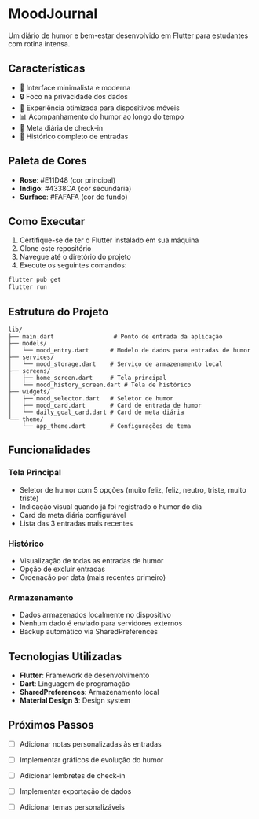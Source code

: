 # MoodJournal

Um diário de humor e bem-estar desenvolvido em Flutter para estudantes com rotina intensa.

## Características

- 🎨 Interface minimalista e moderna
- 🔒 Foco na privacidade dos dados
- 📱 Experiência otimizada para dispositivos móveis
- 📊 Acompanhamento do humor ao longo do tempo
- 🎯 Meta diária de check-in
- 📝 Histórico completo de entradas

## Paleta de Cores

- **Rose**: #E11D48 (cor principal)
- **Indigo**: #4338CA (cor secundária)
- **Surface**: #FAFAFA (cor de fundo)

## Como Executar

1. Certifique-se de ter o Flutter instalado em sua máquina
2. Clone este repositório
3. Navegue até o diretório do projeto
4. Execute os seguintes comandos:

```bash
flutter pub get
flutter run
```

## Estrutura do Projeto

```
lib/
├── main.dart                 # Ponto de entrada da aplicação
├── models/
│   └── mood_entry.dart      # Modelo de dados para entradas de humor
├── services/
│   └── mood_storage.dart    # Serviço de armazenamento local
├── screens/
│   ├── home_screen.dart     # Tela principal
│   └── mood_history_screen.dart # Tela de histórico
├── widgets/
│   ├── mood_selector.dart   # Seletor de humor
│   ├── mood_card.dart       # Card de entrada de humor
│   └── daily_goal_card.dart # Card de meta diária
└── theme/
    └── app_theme.dart       # Configurações de tema
```

## Funcionalidades

### Tela Principal

- Seletor de humor com 5 opções (muito feliz, feliz, neutro, triste, muito triste)
- Indicação visual quando já foi registrado o humor do dia
- Card de meta diária configurável
- Lista das 3 entradas mais recentes

### Histórico

- Visualização de todas as entradas de humor
- Opção de excluir entradas
- Ordenação por data (mais recentes primeiro)

### Armazenamento

- Dados armazenados localmente no dispositivo
- Nenhum dado é enviado para servidores externos
- Backup automático via SharedPreferences

## Tecnologias Utilizadas

- **Flutter**: Framework de desenvolvimento
- **Dart**: Linguagem de programação
- **SharedPreferences**: Armazenamento local
- **Material Design 3**: Design system

## Próximos Passos

- [ ] Adicionar notas personalizadas às entradas
- [ ] Implementar gráficos de evolução do humor
- [ ] Adicionar lembretes de check-in
- [ ] Implementar exportação de dados
- [ ] Adicionar temas personalizáveis

